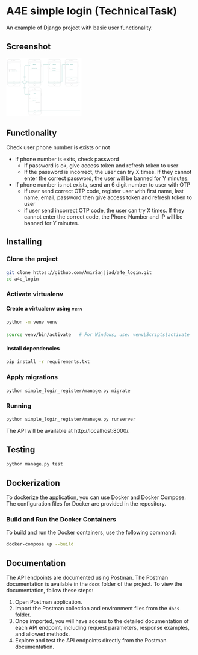 # A4E simple login (TechnicalTask)
An example of Django project with basic user functionality.

## Screenshot
<img src="./screenshot.png" width="200">

## Functionality

Check user phone number is exists or not
- If phone number is exits, check password
    - If password is ok, give access token and refresh token to user
    - If the password is incorrect, the user can try X times. If they cannot enter the correct password, the user will be banned for Y minutes. 
- If phone number is not exists, send an 6 digit number to user with OTP
    - if user send correct OTP code, register user with first name, last name, email, password then give access token and refresh token to user
    - if user send incorrect OTP code, the user can try X times. If they cannot enter the correct code, the Phone Number and IP will be banned for Y minutes.

## Installing

### Clone the project

```bash
git clone https://github.com/AmirSajjjad/a4e_login.git
cd a4e_login
```

### Activate virtualenv

#### Create a virtualenv using `venv`

```bash
python -m venv venv

source venv/bin/activate   # For Windows, use: venv\Scripts\activate
```

#### Install dependencies

```bash
pip install -r requirements.txt
```


### Apply migrations

```bash
python simple_login_register/manage.py migrate
```

### Running

```bash
python simple_login_register/manage.py runserver
```
The API will be available at http://localhost:8000/.

## Testing

```bash
python manage.py test
```

## Dockerization

To dockerize the application, you can use Docker and Docker Compose. The configuration files for Docker are provided in the repository.

### Build and Run the Docker Containers

To build and run the Docker containers, use the following command:

```bash
docker-compose up --build
```

## Documentation

The API endpoints are documented using Postman. The Postman documentation is available in the `docs` folder of the project. To view the documentation, follow these steps:

1. Open Postman application.
2. Import the Postman collection and environment files from the `docs` folder.
3. Once imported, you will have access to the detailed documentation of each API endpoint, including request parameters, response examples, and allowed methods.
4. Explore and test the API endpoints directly from the Postman documentation.
